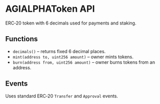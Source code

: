 # AGIALPHAToken API

ERC‑20 token with 6 decimals used for payments and staking.

## Functions
- `decimals()` – returns fixed 6 decimal places.
- `mint(address to, uint256 amount)` – owner mints tokens.
- `burn(address from, uint256 amount)` – owner burns tokens from an address.

## Events
Uses standard ERC‑20 `Transfer` and `Approval` events.

